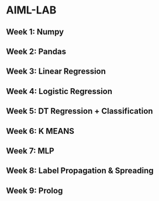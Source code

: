 # AIML-LAB

## Week 1: Numpy
## Week 2: Pandas
## Week 3: Linear Regression
## Week 4: Logistic Regression
## Week 5: DT Regression + Classification
## Week 6: K MEANS 
## Week 7: MLP 
## Week 8: Label Propagation & Spreading
## Week 9: Prolog 
